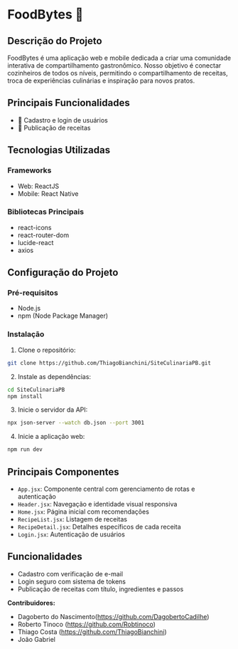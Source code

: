 # FoodBytes 🍲

## Descrição do Projeto

FoodBytes é uma aplicação web e mobile dedicada a criar uma comunidade interativa de compartilhamento gastronômico. Nosso objetivo é conectar cozinheiros de todos os níveis, permitindo o compartilhamento de receitas, troca de experiências culinárias e inspiração para novos pratos.

## Principais Funcionalidades

- 👤 Cadastro e login de usuários
- 📝 Publicação de receitas

## Tecnologias Utilizadas

### Frameworks
- Web: ReactJS
- Mobile: React Native

### Bibliotecas Principais
- react-icons
- react-router-dom
- lucide-react
- axios

## Configuração do Projeto

### Pré-requisitos
- Node.js
- npm (Node Package Manager)

### Instalação

1. Clone o repositório:
```bash
git clone https://github.com/ThiagoBianchini/SiteCulinariaPB.git
```

2. Instale as dependências:
```bash
cd SiteCulinariaPB
npm install
```

3. Inicie o servidor da API:
```bash
npx json-server --watch db.json --port 3001
```

4. Inicie a aplicação web:
```bash
npm run dev
```

## Principais Componentes

- `App.jsx`: Componente central com gerenciamento de rotas e autenticação
- `Header.jsx`: Navegação e identidade visual responsiva
- `Home.jsx`: Página inicial com recomendações
- `RecipeList.jsx`: Listagem de receitas
- `RecipeDetail.jsx`: Detalhes específicos de cada receita
- `Login.jsx`: Autenticação de usuários

## Funcionalidades

- Cadastro com verificação de e-mail
- Login seguro com sistema de tokens
- Publicação de receitas com título, ingredientes e passos

**Contribuidores:**
- Dagoberto do Nascimento(https://github.com/DagobertoCadilhe)
- Roberto Tinoco (https://github.com/Robtinoco)
- Thiago Costa (https://github.com/ThiagoBianchini)
- João Gabriel
